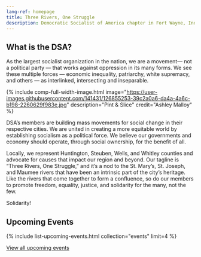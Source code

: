 ```yaml
---
lang-ref: homepage
title: Three Rivers, One Struggle
description: Democratic Socialist of America chapter in Fort Wayne, Indiana and surrounding areas.
---
```


## What is the DSA?

As the largest socialist organization in the nation, we are a movement— not a political party — that works against oppression in its many forms. We see these multiple forces — economic inequality, patriarchy, white supremacy, and others — as interlinked, intersecting and inseparable. 

{% include comp-full-width-image.html image="https://user-images.githubusercontent.com/141431/126855253-39c2a0a6-da4a-4a6c-b198-2260629f983e.jpg" description="Pint & Slice" credit="Ashley Malloy" %}

DSA’s members are building mass movements for social change in their respective cities. We are united in creating a more equitable world by establishing socialism as a political force. We believe our governments and economy should operate, through social ownership, for the benefit of all.

Locally, we represent Huntington, Steuben, Wells, and Whitley counties and advocate for causes that impact our region and beyond. Our tagline is “Three Rivers, One Struggle,” and it’s a nod to the St. Mary’s, St. Joseph, and Maumee rivers that have been an intrinsic part of the city’s heritage. Like the rivers that come together to form a confluence, so do our members to promote freedom, equality, justice, and solidarity for the many, not the few.

Solidarity!

## Upcoming Events

{% include list-upcoming-events.html collection="events" limit=4 %}

[View all upcoming events](/events/upcoming)
